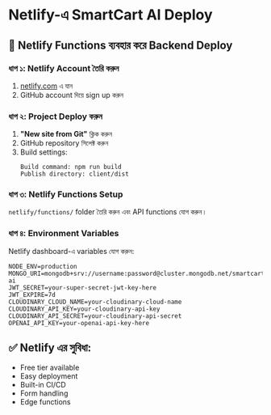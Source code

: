 # Netlify-এ SmartCart AI Deploy

## 🚀 Netlify Functions ব্যবহার করে Backend Deploy

### **ধাপ ১: Netlify Account তৈরি করুন**
1. [netlify.com](https://netlify.com) এ যান
2. GitHub account দিয়ে sign up করুন

### **ধাপ ২: Project Deploy করুন**
1. **"New site from Git"** ক্লিক করুন
2. GitHub repository সিলেক্ট করুন
3. Build settings:
   ```
   Build command: npm run build
   Publish directory: client/dist
   ```

### **ধাপ ৩: Netlify Functions Setup**
`netlify/functions/` folder তৈরি করুন এবং API functions যোগ করুন।

### **ধাপ ৪: Environment Variables**
Netlify dashboard-এ variables যোগ করুন:
```
NODE_ENV=production
MONGO_URI=mongodb+srv://username:password@cluster.mongodb.net/smartcart-ai
JWT_SECRET=your-super-secret-jwt-key-here
JWT_EXPIRE=7d
CLOUDINARY_CLOUD_NAME=your-cloudinary-cloud-name
CLOUDINARY_API_KEY=your-cloudinary-api-key
CLOUDINARY_API_SECRET=your-cloudinary-api-secret
OPENAI_API_KEY=your-openai-api-key-here
```

## ✅ **Netlify এর সুবিধা:**
- Free tier available
- Easy deployment
- Built-in CI/CD
- Form handling
- Edge functions
